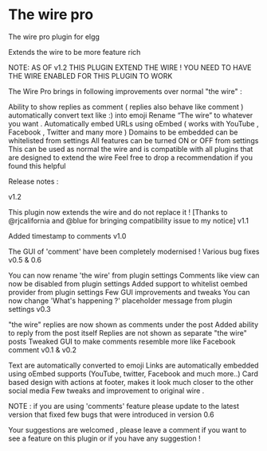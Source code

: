 # The wire pro
 The wire pro plugin for elgg

Extends the wire to be more feature rich

NOTE: AS OF v1.2 THIS PLUGIN EXTEND THE WIRE ! YOU NEED TO HAVE THE WIRE ENABLED FOR THIS PLUGIN TO WORK

The Wire Pro brings in following improvements over normal "the wire" :

 Ability to show replies as comment ( replies also behave like comment )
automatically convert text like :) into emoji 
Rename “The wire” to whatever you want .
 Automatically embed URLs using oEmbed ( works with YouTube , Facebook , Twitter and many more ) 
Domains to be embedded can be whitelisted from settings 
All features can be turned ON or OFF from settings 
This can be used as normal the wire and is compatible with all plugins that are designed to extend the wire 
Feel free to drop a recommendation if you found this helpful 

Release notes :

v1.2

This plugin now extends the wire and do not replace it ! [Thanks to @rjcalifornia and @blue for bringing compatibility issue to my notice]
 v1.1

Added timestamp to comments
  v1.0

The GUI of 'comment' have been completely modernised ! 
Various bug fixes
 v0.5 & 0.6

You can now rename 'the wire' from plugin settings
Comments like view can now be disabled from plugin settings
Added support to whitelist oembed provider from plugin settings
Few GUI improvements and tweaks
You can now change 'What's happening ?' placeholder message from plugin settings
 v0.3

"the wire" replies are now shown as comments under the post
Added ability to reply from the post itself
Replies are not shown as separate "the wire" posts
Tweaked GUI to make comments resemble more like Facebook comment
  v0.1 & v0.2

Text are automatically converted to emoji 
Links are automatically embedded using oEmbed supports (YouTube, twitter, Facebook and much more..)
Card based design with actions at footer, makes it look much closer to the other social media 
Few tweaks and improvement to original wire .


NOTE : if you are using 'comments' feature please update to the latest version that fixed few bugs that were introduced in version 0.6

Your suggestions are welcomed , please leave a comment if you want to see a feature on this plugin or if you have any suggestion !
